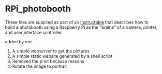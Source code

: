 RPi_photobooth
==============

These files are supplied as part of an [Instructable](http://www.instructables.com/id/Raspberry-Pi-photo-booth-controller/) that describes how to build a photobooth using a Raspberry Pi as the "brains" of a camera, printer, and user interface controller.

added by me:

1. A simple webserver to get the pictures
2. A simple static website generated by a shell script 
3. Removed the print because reasons
4. Rotate the image to portrait
